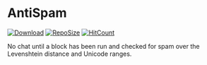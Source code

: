 # AntiSpam

[![Download](https://img.shields.io/github/downloads/zeroBzeroT/AntiSpam/latest/total.svg?label=download%20latest&style=popout-square)](https://github.com/zeroBzeroT/AntiSpam/releases/latest)
[![RepoSize](https://img.shields.io/github/languages/code-size/zeroBzeroT/AntiSpam.svg?label=repo%20size&style=popout-square)](https://github.com/zeroBzeroT/AntiSpam)
[![HitCount](http://hits.dwyl.com/zeroBzeroT/AntiSpam.svg)](https://github.com/zeroBzeroT/AntiSpam)

No chat until a block has been run and checked for spam over the Levenshtein distance and Unicode ranges.

